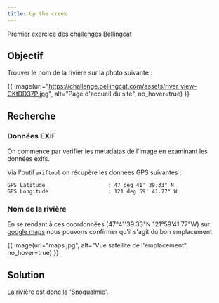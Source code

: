 ```yaml
---
title: Up the creek
---
```


Premier exercice des [challenges Bellingcat](https://challenge.bellingcat.com)

## Objectif
Trouver le nom de la rivière sur la photo suivante :

{{ image(url="https://challenge.bellingcat.com/assets/river_view-CKtDD37P.jpg", alt="Page d'accueil du site", no_hover=true) }}

## Recherche
### Données EXIF
On commence par verifier les metadatas de l'image en examinant les données exifs.

Via l'outil `exiftool` on récupère les données GPS suivantes :

```shell
GPS Latitude                    : 47 deg 41' 39.33" N
GPS Longitude                   : 121 deg 59' 41.77" W
```



### Nom de la rivière
En se rendant à ces coordonnées (47°41'39.33"N 121°59'41.77"W) sur [google maps](https://www.google.com/maps/place/47%C2%B041'39.3%22N+121%C2%B059'41.8%22W/) nous pouvons confirmer qu'il s'agit du bon emplacement 

{{ image(url="maps.jpg", alt="Vue satellite de l'emplacement", no_hover=true) }}

## Solution

La rivière est donc la 'Snoqualmie'.